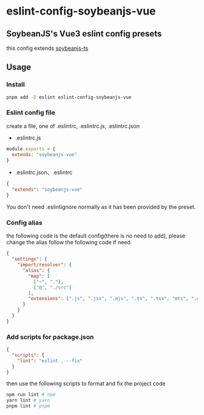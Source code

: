 # eslint-config-soybeanjs-vue

## SoybeanJS's Vue3 eslint config presets

this config extends [soybeanjs-ts](https://www.npmjs.com/package/eslint-config-soybeanjs-ts)

## Usage

### Install

```bash
pnpm add -D eslint eslint-config-soybeanjs-vue
```

### Eslint config file

create a file, one of .eslintrc, .eslintrc.js, .eslintrc.json

- .eslintrc.js

```js
module.exports = {
  extends: "soybeanjs-vue"
}
```

- .eslintrc.json、.eslintrc

```json
{
  "extends": "soybeanjs-vue"
}
```

You don't need .eslintignore normally as it has been provided by the preset.

### Config alias

the following code is the default config(there is no need to add), please change the alias follow the following code if need

```json
{
  "settings": {
    "import/resolver": {
      "alias": {
        "map": [
          ["~", "."],
          ["@", "./src"]
        ],
        "extensions": [".js", ".jsx", ".mjs", ".ts", ".tsx", "mts", ".d.ts"]
      }
    }
  }
}
```

### Add scripts for package.json

```json
{
  "scripts": {
    "lint": "eslint . --fix"
  }
}
```

then use the following scripts to format and fix the project code

```bash
npm run lint # npm
yarn lint # yarn
pnpm lint # pnpm

```
